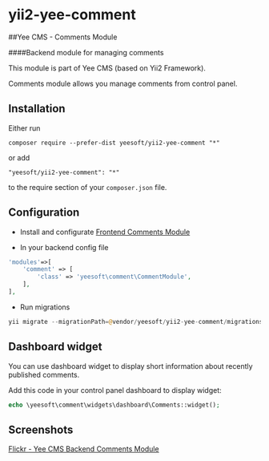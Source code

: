 # yii2-yee-comment

##Yee CMS - Comments Module

####Backend module for managing comments 

This module is part of Yee CMS (based on Yii2 Framework).

Comments module allows you manage comments from control panel. 

Installation
------------

Either run

```
composer require --prefer-dist yeesoft/yii2-yee-comment "*"
```

or add

```
"yeesoft/yii2-yee-comment": "*"
```

to the require section of your `composer.json` file.

Configuration
------
- Install and configurate [Frontend Comments Module](https://github.com/yeesoft/yii2-comments)

- In your backend config file

```php
'modules'=>[
    'comment' => [
        'class' => 'yeesoft\comment\CommentModule',
    ],
],
```

- Run migrations

```php
yii migrate --migrationPath=@vendor/yeesoft/yii2-yee-comment/migrations/
```

Dashboard widget
-------  

You can use dashboard widget to display short information about recently published comments.

Add this code in your control panel dashboard to display widget:
```php
echo \yeesoft\comment\widgets\dashboard\Comments::widget();
```

Screenshots
-------  

[Flickr - Yee CMS Backend Comments Module](https://www.flickr.com/photos/134050409@N07/sets/72157654412179193)
